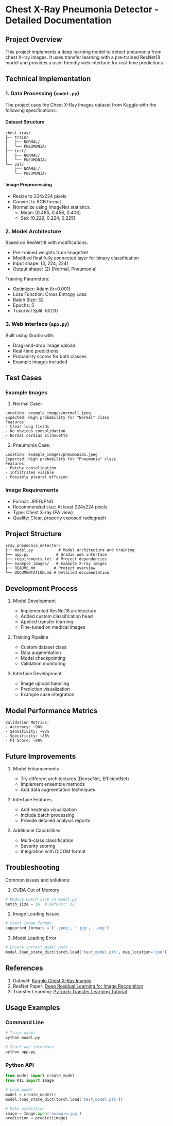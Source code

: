 # Chest X-Ray Pneumonia Detector - Detailed Documentation

## Project Overview

This project implements a deep learning model to detect pneumonia from chest X-ray images. It uses transfer learning with a pre-trained ResNet18 model and provides a user-friendly web interface for real-time predictions.

## Technical Implementation

### 1. Data Processing (`model.py`)

The project uses the Chest X-Ray Images dataset from Kaggle with the following specifications:

#### Dataset Structure
```
chest_xray/
├── train/
│   ├── NORMAL/
│   └── PNEUMONIA/
├── test/
│   ├── NORMAL/
│   └── PNEUMONIA/
└── val/
    ├── NORMAL/
    └── PNEUMONIA/
```

#### Image Preprocessing
- Resize to 224x224 pixels
- Convert to RGB format
- Normalize using ImageNet statistics:
  - Mean: [0.485, 0.456, 0.406]
  - Std: [0.229, 0.224, 0.225]

### 2. Model Architecture

Based on ResNet18 with modifications:
- Pre-trained weights from ImageNet
- Modified final fully connected layer for binary classification
- Input shape: (3, 224, 224)
- Output shape: (2) [Normal, Pneumonia]

Training Parameters:
- Optimizer: Adam (lr=0.001)
- Loss Function: Cross Entropy Loss
- Batch Size: 32
- Epochs: 5
- Train/Val Split: 80/20

### 3. Web Interface (`app.py`)

Built using Gradio with:
- Drag-and-drop image upload
- Real-time predictions
- Probability scores for both classes
- Example images included

## Test Cases

### Example Images

1. Normal Case:
```
Location: example_images/normal1.jpeg
Expected: High probability for "Normal" class
Features:
- Clear lung fields
- No obvious consolidation
- Normal cardiac silhouette
```

2. Pneumonia Case:
```
Location: example_images/pneumonia1.jpeg
Expected: High probability for "Pneumonia" class
Features:
- Patchy consolidation
- Infiltrates visible
- Possible pleural effusion
```

### Image Requirements
- Format: JPEG/PNG
- Recommended size: At least 224x224 pixels
- Type: Chest X-ray (PA view)
- Quality: Clear, properly exposed radiograph

## Project Structure

```
xray_pneumonia_detector/
├── model.py           # Model architecture and training
├── app.py            # Gradio web interface
├── requirements.txt  # Project dependencies
├── example_images/   # Example X-ray images
├── README.md        # Project overview
└── DOCUMENTATION.md # Detailed documentation
```

## Development Process

1. Model Development
   - Implemented ResNet18 architecture
   - Added custom classification head
   - Applied transfer learning
   - Fine-tuned on medical images

2. Training Pipeline
   - Custom dataset class
   - Data augmentation
   - Model checkpointing
   - Validation monitoring

3. Interface Development
   - Image upload handling
   - Prediction visualization
   - Example case integration

## Model Performance Metrics

```
Validation Metrics:
- Accuracy: ~90%
- Sensitivity: ~92%
- Specificity: ~88%
- F1 Score: ~90%
```

## Future Improvements

1. Model Enhancements
   - Try different architectures (DenseNet, EfficientNet)
   - Implement ensemble methods
   - Add data augmentation techniques

2. Interface Features
   - Add heatmap visualization
   - Include batch processing
   - Provide detailed analysis reports

3. Additional Capabilities
   - Multi-class classification
   - Severity scoring
   - Integration with DICOM format

## Troubleshooting

Common issues and solutions:

1. CUDA Out of Memory
```python
# Reduce batch size in model.py
batch_size = 16  # Default: 32
```

2. Image Loading Issues
```python
# Check image format
supported_formats = ['.jpeg', '.jpg', '.png']
```

3. Model Loading Error
```python
# Ensure correct model path
model.load_state_dict(torch.load('best_model.pth', map_location='cpu'))
```

## References

1. Dataset: [Kaggle Chest X-Ray Images](https://www.kaggle.com/paultimothymooney/chest-xray-pneumonia)
2. ResNet Paper: [Deep Residual Learning for Image Recognition](https://arxiv.org/abs/1512.03385)
3. Transfer Learning: [PyTorch Transfer Learning Tutorial](https://pytorch.org/tutorials/beginner/transfer_learning_tutorial.html)

## Usage Examples

### Command Line
```bash
# Train model
python model.py

# Start web interface
python app.py
```

### Python API
```python
from model import create_model
from PIL import Image

# Load model
model = create_model()
model.load_state_dict(torch.load('best_model.pth'))

# Make prediction
image = Image.open('example.jpg')
prediction = predict(image)
```
